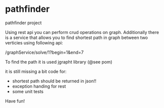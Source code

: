 # pathfinder
pathfinder project

Using rest api you can perform crud operations on graph. Additionally there is a service that allows you to find shortest path in graph between two verticies using following api:

/graphService/solve/1?begin=1&end=7

To find the path it is used jgrapht library (@see pom)



it is still missing a bit code for:
- shortest path should be returned in json!!
- exception handing for rest
- some unit tests

Have fun!
